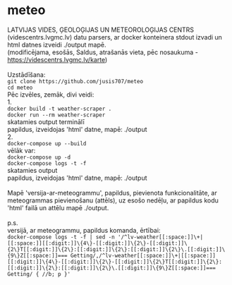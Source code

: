 # meteo
LATVIJAS VIDES, ĢEOLOĢIJAS UN METEOROLOĢIJAS CENTRS (videscentrs.lvgmc.lv) datu parsers, ar docker konteinera stdout izvadi un html datnes izveidi ./output mapē.
</br>(modificējama, esošās, Saldus, atrašanās vieta, pēc nosaukuma - https://videscentrs.lvgmc.lv/karte)  
</br>Uzstādīšana:
</br>`git clone https://github.com/jusis707/meteo`
</br>`cd meteo`
</br>Pēc izvēles, zemāk, divi veidi:
</br>1.
</br>`docker build -t weather-scraper .`
</br>`docker run --rm weather-scraper`
</br>skatamies output terminālī
</br>papildus, izveidojas 'html' datne, mapē: ./output
</br>2.
</br>`docker-compose up --build`
</br>vēlāk var:
</br>`docker-compose up -d`
</br>`docker-compose logs -t -f`
</br>skatamies output
</br>papildus, izveidojas 'html' datne, mapē: ./output
</br>
</br>Mapē 'versija-ar-meteogrammu', papildus, pievienota funkcionalitāte, ar meteogrammas pievienošanu (attēls), uz esošo nedēļu, ar papildus kodu 'html' failā un attēlu mapē ./output.
</br>
</br>p.s.
</br>versijā, ar meteogrammu, papildus komanda, ērtībai:
</br>`docker-compose logs -t -f | sed -n '/^lv-weather[[:space:]]\+|[[:space:]][[:digit:]]\{4\}-[[:digit:]]\{2\}-[[:digit:]]\{2\}T[[:digit:]]\{2\}:[[:digit:]]\{2\}:[[:digit:]]\{2\}\.[[:digit:]]\{9\}Z[[:space:]]=== Getting/,/^lv-weather[[:space:]]\+|[[:space:]][[:digit:]]\{4\}-[[:digit:]]\{2\}-[[:digit:]]\{2\}T[[:digit:]]\{2\}:[[:digit:]]\{2\}:[[:digit:]]\{2\}\.[[:digit:]]\{9\}Z[[:space:]]=== Getting/ { //b; p }'`
</br>
</br>

